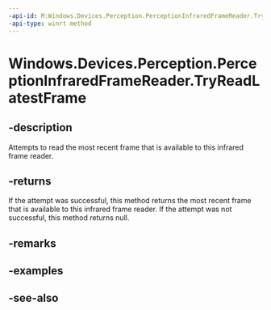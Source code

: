 ----api-id: M:Windows.Devices.Perception.PerceptionInfraredFrameReader.TryReadLatestFrame
-api-type: winrt method
---<!-- Method syntaxpublic Windows.Devices.Perception.PerceptionInfraredFrame TryReadLatestFrame()--># Windows.Devices.Perception.PerceptionInfraredFrameReader.TryReadLatestFrame## -descriptionAttempts to read the most recent frame that is available to this infrared frame reader.## -returnsIf the attempt was successful, this method returns the most recent frame that is available to this infrared frame reader. If the attempt was not successful, this method returns null.## -remarks## -examples## -see-also
